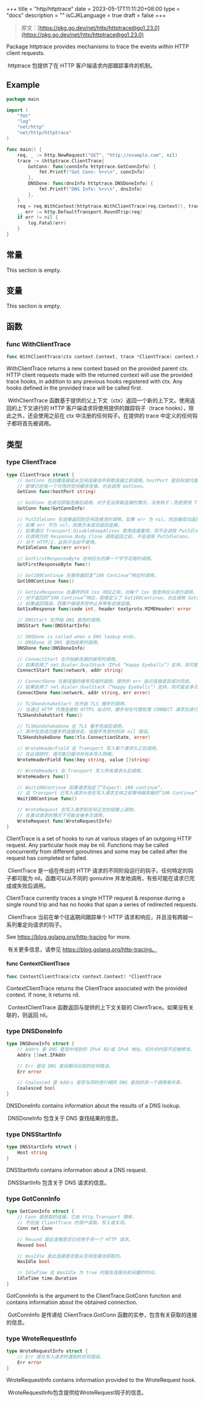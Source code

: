 +++
title = "http/httptrace"
date = 2023-05-17T11:11:20+08:00
type = "docs"
description = ""
isCJKLanguage = true
draft = false
+++
> 原文：[https://pkg.go.dev/net/http/httptrace@go1.23.0](https://pkg.go.dev/net/http/httptrace@go1.23.0)

Package httptrace provides mechanisms to trace the events within HTTP client requests.

​	httptrace 包提供了在 HTTP 客户端请求内部跟踪事件的机制。

## Example
``` go 
package main

import (
	"fmt"
	"log"
	"net/http"
	"net/http/httptrace"
)

func main() {
	req, _ := http.NewRequest("GET", "http://example.com", nil)
	trace := &httptrace.ClientTrace{
		GotConn: func(connInfo httptrace.GotConnInfo) {
			fmt.Printf("Got Conn: %+v\n", connInfo)
		},
		DNSDone: func(dnsInfo httptrace.DNSDoneInfo) {
			fmt.Printf("DNS Info: %+v\n", dnsInfo)
		},
	}
	req = req.WithContext(httptrace.WithClientTrace(req.Context(), trace))
	_, err := http.DefaultTransport.RoundTrip(req)
	if err != nil {
		log.Fatal(err)
	}
}

```



## 常量 

This section is empty.

## 变量

This section is empty.

## 函数

### func WithClientTrace 

``` go 
func WithClientTrace(ctx context.Context, trace *ClientTrace) context.Context
```

WithClientTrace returns a new context based on the provided parent ctx. HTTP client requests made with the returned context will use the provided trace hooks, in addition to any previous hooks registered with ctx. Any hooks defined in the provided trace will be called first.

​	WithClientTrace 函数基于提供的父上下文（ctx）返回一个新的上下文。使用返回的上下文进行的 HTTP 客户端请求将使用提供的跟踪钩子（trace hooks），除此之外，还会使用之前在 ctx 中注册的任何钩子。在提供的 trace 中定义的任何钩子都将首先被调用。

## 类型

### type ClientTrace 

``` go 
type ClientTrace struct {	
    // GetConn 在创建连接或从空闲连接池中获取连接之前调用。hostPort 是目标或代理的“host:port”。
	// 即使已经有一个可用的空闲缓存连接，也会调用 GetConn。
	GetConn func(hostPort string)

    // GotConn 在成功获取连接后调用。对于无法获取连接的情况，没有钩子；而是使用 Transport.RoundTrip 中的错误。
	GotConn func(GotConnInfo)

    // PutIdleConn 在连接返回到空闲连接池时调用。如果 err 为 nil，则连接成功返回到空闲连接池。
	// 如果 err 不为 nil，则表示未成功返回连接。
    // 如果通过 Transport.DisableKeepAlives 禁用连接重用，则不会调用 PutIdleConn。
	// 在调用方的 Response.Body.Close 调用返回之前，不会调用 PutIdleConn。
	// 对于 HTTP/2，此钩子当前不使用。
	PutIdleConn func(err error)

    // GotFirstResponseByte 在响应头的第一个字节可用时调用。
	GotFirstResponseByte func()

    // Got100Continue 在服务器回复“100 Continue”响应时调用。
	Got100Continue func()

    // Got1xxResponse 在最终的非 1xx 响应之前，对每个 1xx 信息响应头进行调用。
	// 对于返回的“100 Continue”响应，即使定义了 Got100Continue，也会调用 Got1xxResponse。
	// 如果返回错误，则客户端请求将中止并带有该错误值。
	Got1xxResponse func(code int, header textproto.MIMEHeader) error

    // DNSStart 在开始 DNS 查找时调用。
	DNSStart func(DNSStartInfo)

	// DNSDone is called when a DNS lookup ends.
    // DNSDone 在 DNS 查找结束时调用。
	DNSDone func(DNSDoneInfo)

    // ConnectStart 在开始新连接的拨号时调用。
    // 如果启用了 net.Dialer.DualStack（IPv6 “Happy Eyeballs”）支持，则可能会多次调用此函数。
	ConnectStart func(network, addr string)

    // ConnectDone 在新连接的拨号完成时调用。提供的 err 指示连接是否成功完成。
	// 如果启用了 net.Dialer.DualStack（“Happy Eyeballs”）支持，则可能会多次调用此函数。
	ConnectDone func(network, addr string, err error)

    // TLSHandshakeStart 在开始 TLS 握手时调用。
    // 当通过 HTTP 代理连接到 HTTPS 站点时，握手将在代理处理 CONNECT 请求后进行。
	TLSHandshakeStart func()

    // TLSHandshakeDone 在 TLS 握手完成后调用，
    // 其中包含成功握手的连接状态，或握手失败时的非 nil 错误。
	TLSHandshakeDone func(tls.ConnectionState, error)

    // WroteHeaderField 在 Transport 写入每个请求头之后调用。
    // 在此调用时，值可能已缓冲并尚未写入网络。
	WroteHeaderField func(key string, value []string)

    // WroteHeaders 在 Transport 写入所有请求头后调用。
	WroteHeaders func()

    // Wait100Continue 如果请求指定了“Expect: 100-continue”，
    // 且 Transport 已写入请求头但在写入请求主体之前等待服务器的“100 Continue”响应。
	Wait100Continue func()

    // WroteRequest 在写入请求和任何正文的结果上调用。
    // 在重试请求的情况下可能会被多次调用。
	WroteRequest func(WroteRequestInfo)
}
```

ClientTrace is a set of hooks to run at various stages of an outgoing HTTP request. Any particular hook may be nil. Functions may be called concurrently from different goroutines and some may be called after the request has completed or failed.

​	ClientTrace 是一组在传出的 HTTP 请求的不同阶段运行的钩子。任何特定的钩子都可能为 nil。函数可以从不同的 goroutine 并发地调用，有些可能在请求已完成或失败后调用。

ClientTrace currently traces a single HTTP request & response during a single round trip and has no hooks that span a series of redirected requests.

​	ClientTrace 当前在单个往返期间跟踪单个 HTTP 请求和响应，并且没有跨越一系列重定向请求的钩子。

See https://blog.golang.org/http-tracing for more.

​	有关更多信息，请参见 https://blog.golang.org/http-tracing。

#### func ContextClientTrace 

``` go 
func ContextClientTrace(ctx context.Context) *ClientTrace
```

ContextClientTrace returns the ClientTrace associated with the provided context. If none, it returns nil.

​	ContextClientTrace 函数返回与提供的上下文关联的 ClientTrace。如果没有关联的，则返回 nil。

### type DNSDoneInfo 

``` go 
type DNSDoneInfo struct {
    // Addrs 是 DNS 查找中找到的 IPv4 和/或 IPv6 地址。切片的内容不应被修改。
	Addrs []net.IPAddr

    // Err 是在 DNS 查找期间出现的任何错误。
	Err error

    // Coalesced 是 Addrs 是否与同时进行相同 DNS 查找的另一个调用者共享。
	Coalesced bool
}
```

DNSDoneInfo contains information about the results of a DNS lookup.

​	DNSDoneInfo 包含关于 DNS 查找结果的信息。

### type DNSStartInfo 

``` go 
type DNSStartInfo struct {
	Host string
}
```

DNSStartInfo contains information about a DNS request.

​	DNSStartInfo 包含关于 DNS 请求的信息。

### type GotConnInfo 

``` go 
type GotConnInfo struct {
    // Conn 是获取的连接。它由 http.Transport 拥有，
    // 不应由 ClientTrace 的用户读取、写入或关闭。
	Conn net.Conn

    // Reused 是此连接是否已经用于另一个 HTTP 请求。
	Reused bool

    // WasIdle 是此连接是否是从空闲连接池获取的。
	WasIdle bool

    // IdleTime 在 WasIdle 为 true 时报告连接先前闲置的时间。
	IdleTime time.Duration
}
```

GotConnInfo is the argument to the ClientTrace.GotConn function and contains information about the obtained connection.

​	GotConnInfo 是传递给 ClientTrace.GotConn 函数的实参，包含有关获取的连接的信息。

### type WroteRequestInfo 

``` go 
type WroteRequestInfo struct {
    // Err 是在写入请求时遇到的任何错误。
	Err error
}
```

WroteRequestInfo contains information provided to the WroteRequest hook.

​	WroteRequestInfo包含提供给WroteRequest钩子的信息。